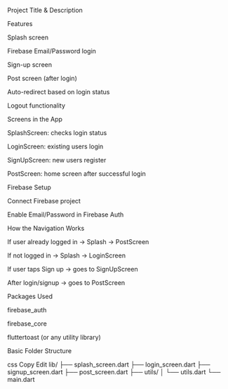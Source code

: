Project Title & Description


Features

Splash screen

Firebase Email/Password login

Sign-up screen

Post screen (after login)

Auto-redirect based on login status

Logout functionality

Screens in the App

SplashScreen: checks login status

LoginScreen: existing users login

SignUpScreen: new users register

PostScreen: home screen after successful login

Firebase Setup

Connect Firebase project


Enable Email/Password in Firebase Auth

How the Navigation Works

If user already logged in → Splash → PostScreen

If not logged in → Splash → LoginScreen

If user taps Sign up → goes to SignUpScreen

After login/signup → goes to PostScreen

Packages Used

firebase_auth

firebase_core

fluttertoast (or any utility library)

Basic Folder Structure

css
Copy
Edit
lib/
├── splash_screen.dart
├── login_screen.dart
├── signup_screen.dart
├── post_screen.dart
├── utils/
│   └── utils.dart
└── main.dart